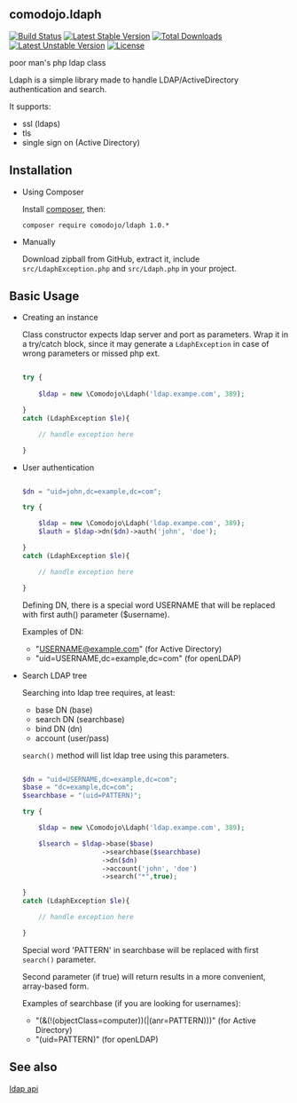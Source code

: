 ## comodojo.ldaph

[![Build Status](https://api.travis-ci.org/comodojo/ldaph.png)](http://travis-ci.org/comodojo/ldaph) [![Latest Stable Version](https://poser.pugx.org/comodojo/ldaph/v/stable)](https://packagist.org/packages/comodojo/ldaph) [![Total Downloads](https://poser.pugx.org/comodojo/ldaph/downloads)](https://packagist.org/packages/comodojo/ldaph) [![Latest Unstable Version](https://poser.pugx.org/comodojo/ldaph/v/unstable)](https://packagist.org/packages/comodojo/ldaph) [![License](https://poser.pugx.org/comodojo/ldaph/license)](https://packagist.org/packages/comodojo/ldaph)

poor man's php ldap class

Ldaph is a simple library made to handle LDAP/ActiveDirectory authentication and search.

It supports:

* ssl (ldaps)
* tls
* single sign on (Active Directory)

## Installation

- Using Composer

	Install [composer](https://getcomposer.org/), then:

	`` composer require comodojo/ldaph 1.0.* ``

-	Manually

	Download zipball from GitHub, extract it, include `src/LdaphException.php` and `src/Ldaph.php` in your project.

## Basic Usage

-	Creating an instance

	Class constructor expects ldap server and port as parameters. Wrap it in a try/catch block, since it may generate a `LdaphException` in case of wrong parameters or missed php ext.

	```php

	try {
		
		$ldap = new \Comodojo\Ldaph('ldap.exampe.com', 389);

	}
	catch (LdaphException $le){

		// handle exception here

	}

	```

-	User authentication

	```php

	$dn = "uid=john,dc=example,dc=com";

	try {

		$ldap = new \Comodojo\Ldaph('ldap.exampe.com', 389);
		$lauth = $ldap->dn($dn)->auth('john', 'doe');
	
	}
	catch (LdaphException $le){

		// handle exception here

	}

	```

	Defining DN, there is a special word USERNAME that will be replaced with first auth() parameter ($username).

	Examples of DN:

	* "USERNAME@example.com" (for Active Directory)
	* "uid=USERNAME,dc=example,dc=com" (for openLDAP)

-	Search LDAP tree

	Searching into ldap tree requires, at least:

	- base DN (base)
	- search DN (searchbase)
	- bind DN (dn)
	- account (user/pass)

	`search()` method will list ldap tree using this parameters.

	```php

	$dn = "uid=USERNAME,dc=example,dc=com";
    $base = "dc=example,dc=com";
    $searchbase = "(uid=PATTERN)";

	try {

		$ldap = new \Comodojo\Ldaph('ldap.exampe.com', 389);

		$lsearch = $ldap->base($base)
						->searchbase($searchbase)
						->dn($dn)
						->account('john', 'doe')
						->search("*",true);

	}
	catch (LdaphException $le){

		// handle exception here

	}

	```

	Special word 'PATTERN' in searchbase will be replaced with first `search()` parameter.

	Second parameter (if true) will return results in a more convenient, array-based form.

	Examples of searchbase (if you are looking for usernames):

	* "(&(!(objectClass=computer))(|(anr=PATTERN)))" (for Active Directory)
	* "(uid=PATTERN)" (for openLDAP)

## See also

[ldap api](http://api.comodojo.org/framework/Comodojo/Ldaph/Ldaph.html)